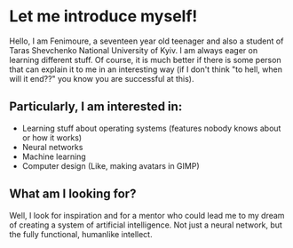 # Let me introduce myself!
Hello, I am Fenimoure, a seventeen year old teenager and also a student of Taras Shevchenko National University of Kyiv.
I am always eager on learning different stuff. Of course, it is much better if there is some person that can explain it to me in an interesting way (if I don't think "to hell, when will it end??" you know you are successful at this).


## Particularly, I am interested in:
- Learning stuff about operating systems (features nobody knows about or how it works)
- Neural networks
- Machine learning
- Computer design (Like, making avatars in GIMP)

## What am I looking for?
Well, I look for inspiration and for a mentor who could lead me to my dream of creating a system of artificial intelligence. Not just a neural network, but the fully functional, humanlike intellect.

<!---
Fenimoure/Fenimoure is a ✨ special ✨ repository because its `README.md` (this file) appears on your GitHub profile.
You can click the Preview link to take a look at your changes.
--->
